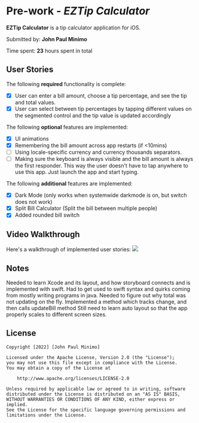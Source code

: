 # Pre-work - *EZTip Calculator*

**EZTip Calculator** is a tip calculator application for iOS.

Submitted by: **John Paul Minimo**

Time spent: **23** hours spent in total

## User Stories

The following **required** functionality is complete:

* [x] User can enter a bill amount, choose a tip percentage, and see the tip and total values.
* [x] User can select between tip percentages by tapping different values on the segmented control and the tip value is updated accordingly

The following **optional** features are implemented:

* [x] UI animations
* [x] Remembering the bill amount across app restarts (if <10mins)
* [ ] Using locale-specific currency and currency thousands separators.
* [ ] Making sure the keyboard is always visible and the bill amount is always the first responder. This way the user doesn't have to tap anywhere to use this app. Just launch the app and start typing.

The following **additional** features are implemented:

- [x] Dark Mode (only works when systemwide darkmode is on, but switch does not work)
- [x] Split Bill Calculator (Split the bill between multiple people) 
- [x] Added rounded bill switch 

## Video Walkthrough

Here's a walkthrough of implemented user stories:
![](https://i.imgur.com/YUJ7ZZx.gif)


## Notes

Needed to learn Xcode and its layout, and how storyboard connects and is implemented with swift.
Had to get used to swift syntax and quirks coming from mostly writing programs in java.
Needed to figure out why total was not updating on the fly. Implemented a method which tracks change, and then calls updateBill method
Still need to learn auto layout so that the app properly scales to different screen sizes.

## License

    Copyright [2022] [John Paul Minimo]

    Licensed under the Apache License, Version 2.0 (the "License");
    you may not use this file except in compliance with the License.
    You may obtain a copy of the License at

        http://www.apache.org/licenses/LICENSE-2.0

    Unless required by applicable law or agreed to in writing, software
    distributed under the License is distributed on an "AS IS" BASIS,
    WITHOUT WARRANTIES OR CONDITIONS OF ANY KIND, either express or implied.
    See the License for the specific language governing permissions and
    limitations under the License.
